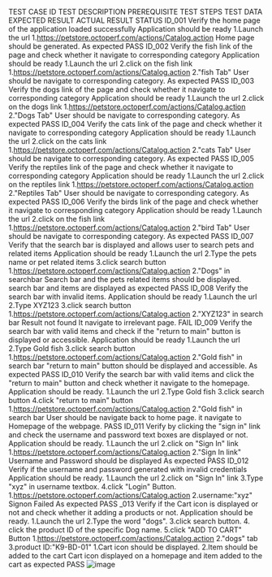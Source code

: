 TEST CASE ID	TEST DESCRIPTION	PREREQUISITE	TEST STEPS	TEST DATA	EXPECTED RESULT	ACTUAL RESULT	STATUS
ID_001	Verify the home page of the application loaded successfully 	Application should be ready	1.Launch the url	1.https://petstore.octoperf.com/actions/Catalog.action	Home page should be generated.	As expected	PASS
ID_002	Verify the fish link of the page and check whether it navigate to corresponding category	Application should be ready	1.Launch  the url                                    2.click  on the fish link	1.https://petstore.octoperf.com/actions/Catalog.action 2."fish Tab"	User should be navigate to corresponding category.	As expected	PASS
ID_003	Verify the dogs link of the page and check whether it navigate to corresponding category	Application should be ready	1.Launch  the url                                    2.click  on the dogs link	1.https://petstore.octoperf.com/actions/Catalog.action 2."Dogs Tab"	User should be navigate to corresponding category.	As expected	PASS
ID_004	Verify the cats link of the page and check whether it navigate to corresponding category	Application should be ready	1.Launch  the url                                    2.click  on the cats link	1.https://petstore.octoperf.com/actions/Catalog.action 2."cats Tab"	User should be navigate to corresponding category.	As expected	PASS
ID_005	Verify the reptiles link of the page and check whether it navigate to corresponding category	Application should be ready	1.Launch  the url                                    2.click  on the reptiles link	1.https://petstore.octoperf.com/actions/Catalog.action 2."Reptiles Tab"	User should be navigate to corresponding category.	As expected	PASS
ID_006	Verify the birds link of the page and check whether it navigate to corresponding category	Application should be ready	1.Launch  the url                                    2.click  on the fish link	1.https://petstore.octoperf.com/actions/Catalog.action 2."bird Tab"	User should be navigate to corresponding category.	As expected	PASS
ID_007	Verify that the search bar is displayed and allows user to search pets and related items 	Application should be ready	1.Launch the url                               2.Type the pets name or pet related items                                    3.click search button	1.https://petstore.octoperf.com/actions/Catalog.action 2."Dogs" in searchbar	Search bar and the pets related items should be displayed.	search bar and items are displayed as expected	PASS
ID_008	Verify the search bar with invalid items.	Application should be ready	1.Launch the url                               2.Type XYZ123                                  3.click search button	1.https://petstore.octoperf.com/actions/Catalog.action 2."XYZ123" in search bar	Result not found 	It navigate to irrelevant page.	FAIL
ID_009	Verify the search bar with valid items and check if the "return to main" button is displayed or accessible.	Application should be ready	1.Launch the url                               2.Type Gold fish                                  3.click search button                      	1.https://petstore.octoperf.com/actions/Catalog.action 2."Gold fish" in search bar	"return to main" button should be displayed and accessible.	As expected	PASS
ID_010	Verify the search bar with valid items and click the "return to main" button and check whether it navigate to the homepage.	Application should be ready.	1.Launch the url                               2.Type Gold fish                                  3.click search button                      4.click "return to main" button	1.https://petstore.octoperf.com/actions/Catalog.action 2."Gold fish"  in search bar                                                                               	User should be navigate back to home page.	it navigate to Homepage of the webpage.	PASS
ID_011	Verify by clicking the "sign in" link and check the username and password text boxes are displayed or not. 	Application should be ready.	1.Launch the url                              2.click on "Sign In" link  	1.https://petstore.octoperf.com/actions/Catalog.action 2."Sign In link"	Username and Password should be displayed	As expected	PASS
ID_012	Verify if the username and password generated with invalid credentials	Application should be ready.	1.Launch the url                              2.click on "Sign In" link                  3.Type "xyz" in username textbox.                                             4.click "Login" Button.	1.https://petstore.octoperf.com/actions/Catalog.action 2.username:"xyz"	Signon Failed 	As expected	PASS
_013	Verify if the Cart icon is displayed or not and check whether it adding a products or not.	Application should be ready.	1.Launch the url                               2.Type the word "dogs".                                 3.click search button.                     4. click the product ID of the specific Dog name.                         5.click "ADD TO CART" Button                        	1.https://petstore.octoperf.com/actions/Catalog.action 2."dogs" tab                                                                3.product ID:"K9-BD-01"	1.Cart icon should be displayed.                                2.Item should be added to the cart                          	Cart icon displayed on a homepage and item added to the cart as expected	PASS
![image](https://github.com/user-attachments/assets/3fe28bd3-91f2-4db2-9c8e-e40c841e5eeb)
